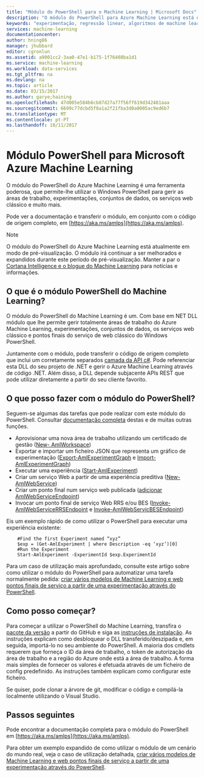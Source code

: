 ```yaml
---
title: "Módulo do PowerShell para o Machine Learning | Microsoft Docs"
description: "O módulo do PowerShell para Azure Machine Learning está disponível no modo de pré-visualização pública. Utilize o PowerShell para criar e gerir áreas de trabalho, experimentações, serviços web e muito mais."
keywords: "experimentação, regressão linear, algoritmos de machine learning, tutorial de machine learning, técnicas de modelação preditiva, experiência de ciência de dados"
services: machine-learning
documentationcenter: 
author: hning86
manager: jhubbard
editor: cgronlun
ms.assetid: a9001cc2-3aa0-47e1-b175-1f76408ba1d1
ms.service: machine-learning
ms.workload: data-services
ms.tgt_pltfrm: na
ms.devlang: na
ms.topic: article
ms.date: 03/15/2017
ms.author: garye;haining
ms.openlocfilehash: 47d005e584b6cb87d27a77f56ff619d342481aaa
ms.sourcegitcommit: 6699c77dcbd5f8a1a2f21fba3d0a0005ac9ed6b7
ms.translationtype: MT
ms.contentlocale: pt-PT
ms.lasthandoff: 10/11/2017
---
```

# <a name="powershell-module-for-microsoft-azure-machine-learning"></a>Módulo PowerShell para Microsoft Azure Machine Learning
O módulo do PowerShell do Azure Machine Learning é uma ferramenta poderosa, que permite-lhe utilizar o Windows PowerShell para gerir as áreas de trabalho, experimentações, conjuntos de dados, os serviços web clássico e muito mais.

Pode ver a documentação e transferir o módulo, em conjunto com o código de origem completo, em [https://aka.ms/amlps](https://aka.ms/amlps). 

> [!NOTE]
> O módulo do PowerShell do Azure Machine Learning está atualmente em modo de pré-visualização. O módulo irá continuar a ser melhorados e expandidos durante este período de pré-visualização. Manter a par o [Cortana Intelligence e o blogue do Machine Learning](https://blogs.technet.microsoft.com/machinelearning/) para notícias e informações.

## <a name="what-is-the-machine-learning-powershell-module"></a>O que é o módulo PowerShell do Machine Learning?
O módulo do PowerShell do Machine Learning é um. Com base em NET DLL módulo que lhe permite gerir totalmente áreas de trabalho do Azure Machine Learning, experimentações, conjuntos de dados, os serviços web clássico e pontos finais do serviço de web clássico do Windows PowerShell. 

Juntamente com o módulo, pode transferir o código de origem completo que inclui um corretamente separados [camada da API c#](https://github.com/hning86/azuremlps/blob/master/code/AzureMLSDK.cs). Pode referenciar esta DLL do seu projeto de .NET e gerir o Azure Machine Learning através de código .NET. Além disso, a DLL depende subjacente APIs REST que pode utilizar diretamente a partir do seu cliente favorito.

## <a name="what-can-i-do-with-the-powershell-module"></a>O que posso fazer com o módulo do PowerShell?
Seguem-se algumas das tarefas que pode realizar com este módulo do PowerShell. Consultar [documentação completa](https://aka.ms/amlps) destas e de muitas outras funções.

* Aprovisionar uma nova área de trabalho utilizando um certificado de gestão ([New- AmlWorkspace](https://github.com/hning86/azuremlps#new-amlworkspace))
* Exportar e importar um ficheiro JSON que representa um gráfico de experimentação ([Export-AmlExperimentGraph](https://github.com/hning86/azuremlps#export-amlexperimentgraph) e [Import-AmlExperimentGraph](https://github.com/hning86/azuremlps#import-amlexperimentgraph))
* Executar uma experiência ([Start-AmlExperiment](https://github.com/hning86/azuremlps#start-amlexperiment))
* Criar um serviço Web a partir de uma experiência preditiva ([New-AmlWebService](https://github.com/hning86/azuremlps#new-amlwebservice))
* Criar um ponto final num serviço web publicada ([adicionar AmlWebServiceEndpoint](https://github.com/hning86/azuremlps#add-amlwebserviceendpoint))
* Invocar um ponto final de serviço Web RRS e/ou BES ([Invoke-AmlWebServiceRRSEndpoint](https://github.com/hning86/azuremlps#invoke-amlwebservicerrsendpoint) e [Invoke-AmlWebServicBESEndpoint](https://github.com/hning86/azuremlps#invoke-amlwebservicebesendpoint))

Eis um exemplo rápido de como utilizar o PowerShell para executar uma experiência existente:

        #Find the first Experiment named “xyz”
        $exp = (Get-AmlExperiment | where Description -eq ‘xyz’)[0]
        #Run the Experiment
        Start-AmlExperiment -ExperimentId $exp.ExperimentId 

Para um caso de utilização mais aprofundado, consulte este artigo sobre como utilizar o módulo do PowerShell para automatizar uma tarefa normalmente pedida: [criar vários modelos de Machine Learning e web pontos finais de serviço a partir de uma experimentação através do PowerShell](create-models-and-endpoints-with-powershell.md).

## <a name="how-do-i-get-started"></a>Como posso começar?
Para começar a utilizar o PowerShell do Machine Learning, transfira o [pacote da versão](https://github.com/hning86/azuremlps/releases) a partir do GitHub e siga as [instruções de instalação](https://github.com/hning86/azuremlps/blob/master/README.md). As instruções explicam como desbloquear o DLL transferido/deszipada e, em seguida, importá-lo no seu ambiente do PowerShell. A maioria dos cmdlets requerem que forneça o ID da área de trabalho, o token de autorização da área de trabalho e a região do Azure onde está a área de trabalho. A forma mais simples de fornecer os valores é efetuada através de um ficheiro de config predefinido. As instruções também explicam como configurar este ficheiro. 

Se quiser, pode clonar a árvore de git, modificar o código e compilá-la localmente utilizando o Visual Studio.

## <a name="next-steps"></a>Passos seguintes
Pode encontrar a documentação completa para o módulo do PowerShell em [https://aka.ms/amlps](https://aka.ms/amlps). 

Para obter um exemplo expandido de como utilizar o módulo de um cenário do mundo real, veja o caso de utilização detalhada, [criar vários modelos de Machine Learning e web pontos finais de serviço a partir de uma experimentação através do PowerShell](create-models-and-endpoints-with-powershell.md).
